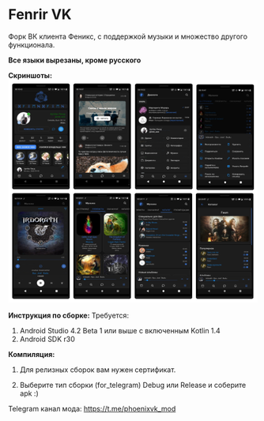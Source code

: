 # Fenrir VK
Форк ВК клиента Феникс, с поддержкой музыки и множество другого функционала.

<b>Все языки вырезаны, кроме русского</b>

<b>Скриншоты:</b>
<img src="Screenshots.jpg"/>

<b>Инструкция по сборке:</b>
Требуется:
  1) Android Studio 4.2 Beta 1 или выше с включенным Kotlin 1.4
  2) Android SDK r30
  
<b>Компиляция:</b>

  1) Для релизных сборок вам нужен сертификат.

  2) Выберите тип сборки (for_telegram) Debug или Release и соберите apk :)

Telegram канал мода: https://t.me/phoenixvk_mod
